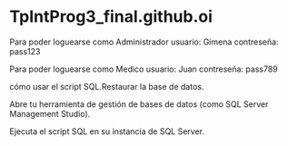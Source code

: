 # TpIntProg3_final.github.oi

Para poder loguearse como Administrador 
usuario: Gimena
contreseña: pass123

Para poder loguearse como Medico
usuario: Juan
contreseña: pass789


cómo usar el script SQL.Restaurar la base de datos.

Abre tu herramienta de gestión de bases de datos (como SQL Server Management Studio).

Ejecuta el script SQL en su instancia de SQL Server.
